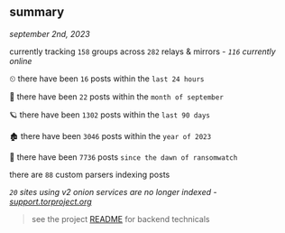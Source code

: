 
## summary
_september 2nd, 2023_

currently tracking `158` groups across `282` relays & mirrors - _`116` currently online_

⏲ there have been `16` posts within the `last 24 hours`

🦈 there have been `22` posts within the `month of september`

🪐 there have been `1302` posts within the `last 90 days`

🏚 there have been `3046` posts within the `year of 2023`

🦕 there have been `7736` posts `since the dawn of ransomwatch`

there are `88` custom parsers indexing posts

_`20` sites using v2 onion services are no longer indexed - [support.torproject.org](https://support.torproject.org/onionservices/v2-deprecation/)_

> see the project [README](https://github.com/joshhighet/ransomwatch#ransomwatch--) for backend technicals
